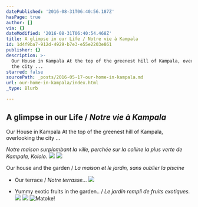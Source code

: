 ```yaml
---
datePublished: '2016-08-31T06:40:56.187Z'
hasPage: true
author: []
via: {}
dateModified: '2016-08-31T06:40:54.468Z'
title: A glimpse in our Life / Notre vie à Kampala
id: 1d4f9ba7-912d-4929-b7e3-e55e2203e861
publisher: {}
description: >-
  Our House in Kampala At the top of the greenest hill of Kampala, overlooking
  the city ...
starred: false
sourcePath: _posts/2016-05-17-our-home-in-kampala.md
url: our-home-in-kampala/index.html
_type: Blurb

---
```

## A glimpse in our Life / _Notre vie à Kampala_

Our House in Kampala At the top of the greenest hill of Kampala, overlooking the city ...

_Notre maison surplombant la ville, perchée sur la colline la plus verte de Kampala, Kololo._
![](https://the-grid-user-content.s3-us-west-2.amazonaws.com/2c90fd7c-6a78-4c90-a9d8-c00ffba8c59f.jpg)
![](https://the-grid-user-content.s3-us-west-2.amazonaws.com/37818834-4986-40a6-afbd-8997d52f1062.jpg)

Our house and the garden / _La maison et le jardin, sans oublier la piscine_

* Our terrace / _Notre terrasse..._
![](https://the-grid-user-content.s3-us-west-2.amazonaws.com/5a4b7762-9949-44c8-98e5-4dad05cde992.jpg)

* Yummy exotic fruits in the garden.. / _Le jardin rempli de fruits exotiques._
![](https://the-grid-user-content.s3-us-west-2.amazonaws.com/11b881f9-31b6-47a1-a0a6-638dfd43676d.jpg)
![](https://the-grid-user-content.s3-us-west-2.amazonaws.com/04781002-14ee-4c9e-bbdc-250e4475e2a3.jpg)
![Matoke!](https://the-grid-user-content.s3-us-west-2.amazonaws.com/1703e4d9-670c-4078-b779-e0bdf4af8d74.jpg)